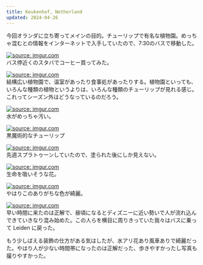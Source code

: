 ```yaml
---
title: Keukenhof, Netherland
updated: 2024-04-26
---
```


今回オランダに立ち寄ってメインの目的。チューリップで有名な植物園。めっちゃ混むとの情報をインターネットで入手していたので、7:30のバスで移動した。

<a href="https://imgur.com/p8WHIuE"><img src="https://i.imgur.com/p8WHIuE.jpg" title="source: imgur.com" /></a>  
バス停近くのスタバでコーヒー買ってみた。

<a href="https://imgur.com/mTeePFD"><img src="https://i.imgur.com/mTeePFD.jpg" title="source: imgur.com" /></a>  
結構広い植物園で、温室があったり食事処があったりする。植物園といっても、いろんな種類の植物というよりは、いろんな種類のチューリップが見れる感じ。これってシーズン外はどうなっているのだろう。

<a href="https://imgur.com/CBLudmB"><img src="https://i.imgur.com/CBLudmB.jpg" title="source: imgur.com" /></a>  
水がめっちゃ汚い。

<a href="https://imgur.com/xECHKPr"><img src="https://i.imgur.com/xECHKPr.jpg" title="source: imgur.com" /></a>  
黒魔術的なチューリップ

<a href="https://imgur.com/3dY1uQE"><img src="https://i.imgur.com/3dY1uQE.jpg" title="source: imgur.com" /></a>  
先週スプラトゥーンしていたので、塗られた後にしか見えない。

<a href="https://imgur.com/VEoGZyY"><img src="https://i.imgur.com/VEoGZyY.jpg" title="source: imgur.com" /></a>  
生命を吸いそうな花。

<a href="https://imgur.com/vo0gnF9"><img src="https://i.imgur.com/vo0gnF9.jpg" title="source: imgur.com" /></a>  
やはりこのありがちな色が綺麗。

<a href="https://imgur.com/1zZuyU5"><img src="https://i.imgur.com/1zZuyU5.jpg" title="source: imgur.com" /></a>  
早い時間に来たのは正解で、昼頃になるとディズニーに近い勢いで人が流れ込んできていきなり混み始めた。この人らを横目に周りきっていた我々はバスに乗って Leiden に戻った。

もう少しばえる装飾の仕方がある気はしたが、水アリ花あり風車ありで綺麗だった。やはり人が少ない時間帯になったのは正解だった、歩きやすかったし写真も撮りやすかった。
